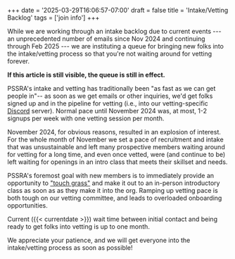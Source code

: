 +++
date = '2025-03-29T16:06:57-07:00'
draft = false
title = 'Intake/Vetting Backlog'
tags = ['join info']
+++

While we are working through an intake backlog due to current events --- an unprecedented number of emails since Nov 2024 and continuing through Feb 2025 --- we are instituting a queue for bringing new folks into the intake/vetting process so that you're not waiting around for vetting forever.

**If this article is still visible, the queue is still in effect.**

<!--more-->

PSSRA's intake and vetting has traditionally been "as fast as we can get people in"-- as soon as we get emails or other inquiries, we'd get folks signed up and in the pipeline for vetting (i.e., into our vetting-specific [Discord](discord) server). Normal pace until November 2024 was, at most, 1-2 signups per week with one vetting session per month.

November 2024, for obvious reasons, resulted in an explosion of interest. For the whole month of November we set a pace of recruitment and intake that was unsustainable and left many prospective members waiting around for vetting for a long time, and even once vetted, were (and continue to be) left waiting for openings in an intro class that meets their skillset and needs.

PSSRA's foremost goal with new members is to immediately provide an opportunity to ["touch grass"](touching_grass) and make it out to an in-person introductory class as soon as as they make it into the org. Ramping up vetting pace is both tough on our vetting committee, and leads to overloaded onboarding opportunities.

Current ({{< currentdate >}}) wait time between initial contact and being ready to get folks into vetting is up to one month.

We appreciate your patience, and we will get everyone into the intake/vetting process as soon as possible!
